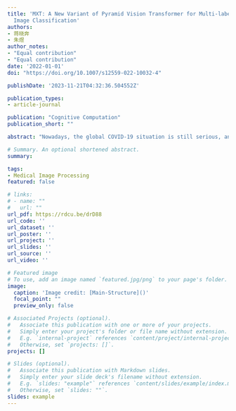```yaml
---
title: 'MXT: A New Variant of Pyramid Vision Transformer for Multi-label Chest X-ray
  Image Classification'
authors:
- 蒋晓奔
- 朱煜
author_notes:
- "Equal contribution"
- "Equal contribution"
date: '2022-01-01'
doi: "https://doi.org/10.1007/s12559-022-10032-4"

publishDate: '2023-11-21T04:32:36.504552Z'

publication_types:
- article-journal

publication: "Cognitive Computation"
publication_short: ""

abstract: "Nowadays, the global COVID-19 situation is still serious, and the new mutant virus Delta has already spread all over the world. The chest X-ray is one of the most common radiological examinations for screening catheters and diagnosis of many lung diseases, which plays an important role in assisting clinical diagnosis during the outbreak. This study considers the problem of multi-label catheters and thorax disease classification on chest X-ray images based on computer vision. Therefore, we propose a new variant of pyramid vision Transformer for multi-label chest X-ray image classification, named MXT, which can capture both short and long-range visual information through self-attention. Especially, downsampling spatial reduction attention can reduce the resource consumption of using Transformer. Meanwhile, multi-layer overlap patch (MLOP) embedding is used to tokenize images and dynamic position feed forward with zero paddings can encode position instead of adding a positional mask. Furthermore, class token Transformer block and multi-label attention (MLA) are utilized to offer more effective processing of multi-label classification. We evaluate our MXT on Chest X-ray14 dataset which has 14 disease pathologies and Catheter dataset containing 11 types of catheter placement. Each image is labeled one or more categories. Compared with some state-of-the-art baselines, our MXT can yield the highest mean AUC score of 83.0% on the Chest X-ray14 dataset and 94.6% on the Catheter dataset. According to the ablation study, we can obtain the following results: (1) The proposed MLOP embedding has a better performance than overlap patch (OP) embedding layer and non-overlap patch (N-OP) embedding layer that the mean AUC score is improved 0.6% and 0.4%, respectively. (2) Our demonstrate dynamic position feed forward can replace the traditional position mask which can learn the position information, and the mean AUC increased by 0.6%. (3) The mean AUC score by the designed MLA is more 0.2% and 0.6% than using the class token and calculating the mean scores of all tokens. The comprehensive experiments on two datasets demonstrate the effectiveness of the proposed method for multi-label chest X-ray image classification. Hence, our MXT can assist radiologists in diagnoses of lung diseases and check the placement of catheters, which can reduce the work pressure of medical staff."

# Summary. An optional shortened abstract.
summary: 

tags:
- Medical Image Processing
featured: false

# links:
# - name: ""
#   url: ""
url_pdf: https://rdcu.be/drD88
url_code: ''
url_dataset: ''
url_poster: ''
url_project: ''
url_slides: ''
url_source: ''
url_video: ''

# Featured image
# To use, add an image named `featured.jpg/png` to your page's folder. 
image:
  caption: 'Image credit: [Main-Structure]()'
  focal_point: ""
  preview_only: false

# Associated Projects (optional).
#   Associate this publication with one or more of your projects.
#   Simply enter your project's folder or file name without extension.
#   E.g. `internal-project` references `content/project/internal-project/index.md`.
#   Otherwise, set `projects: []`.
projects: []

# Slides (optional).
#   Associate this publication with Markdown slides.
#   Simply enter your slide deck's filename without extension.
#   E.g. `slides: "example"` references `content/slides/example/index.md`.
#   Otherwise, set `slides: ""`.
slides: example
---
```

